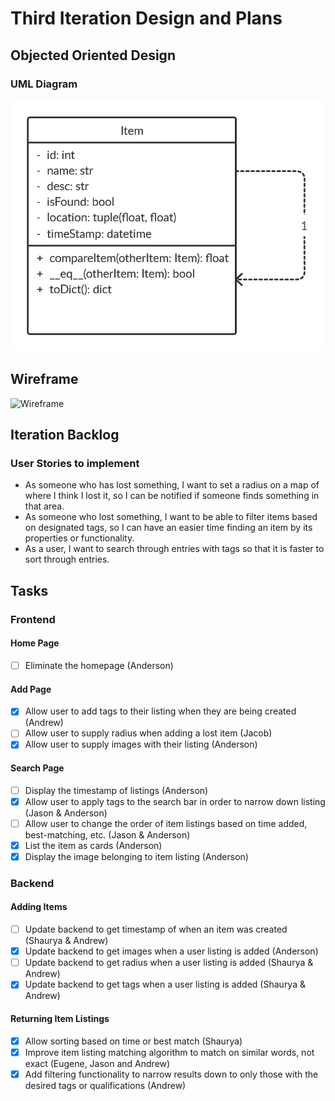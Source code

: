 # Third Iteration Design and Plans

## Objected Oriented Design

### UML Diagram

![UML Diagram](./additional/uml3.png)

## Wireframe

![Wireframe](./additional/wireframe3.bmp)

## Iteration Backlog

### User Stories to implement

* As someone who has lost something, I want to set a radius on a map of where I think I lost it, so I can be notified if someone finds something in that area.
* As someone who lost something, I want to be able to filter items based on designated tags, so I can have an easier time finding an item by its properties or functionality.
* As a user, I want to search through entries with tags so that it is faster to sort through entries.

## Tasks

### Frontend

#### Home Page

* [ ] Eliminate the homepage (Anderson)

#### Add Page

* [X] Allow user to add tags to their listing when they are being created (Andrew)
* [ ] Allow user to supply radius when adding a lost item (Jacob)
* [X] Allow user to supply images with their listing (Anderson)

#### Search Page

* [ ] Display the timestamp of listings (Anderson)
* [X] Allow user to apply tags to the search bar in order to narrow down listing (Jason & Anderson)
* [ ] Allow user to change the order of item listings based on time added, best-matching, etc. (Jason & Anderson)
* [X] List the item as cards (Anderson)
* [X] Display the image belonging to item listing (Anderson)

### Backend

#### Adding Items

* [ ] Update backend to get timestamp of when an item was created (Shaurya & Andrew)
* [X] Update backend to get images when a user listing is added (Anderson)
* [ ] Update backend to get radius when a user listing is added (Shaurya & Andrew)
* [X] Update backend to get tags when a user listing is added (Shaurya & Andrew)

#### Returning Item Listings

* [X] Allow sorting based on time or best match (Shaurya)
* [X] Improve item listing matching algorithm to match on similar words, not exact (Eugene, Jason and Andrew)
* [X] Add filtering functionality to narrow results down to only those with the desired tags or qualifications (Andrew)

